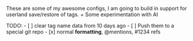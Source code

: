 These are some of my awesome configs, I am going to build in support
for userland save/restore of tags.  + Some experimentation with AI



TODO:
	- [ ] clear tag name data from 10 days ago 
	- [ ] Push them to a special git repo 
	- [x] normal **formatting**, @mentions, #1234 refs